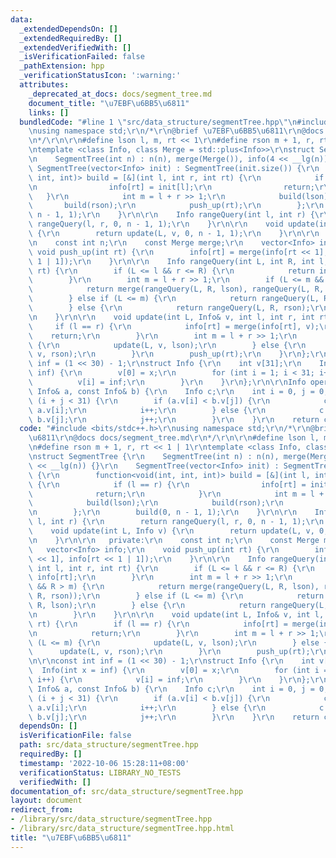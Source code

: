 ```yaml
---
data:
  _extendedDependsOn: []
  _extendedRequiredBy: []
  _extendedVerifiedWith: []
  _isVerificationFailed: false
  _pathExtension: hpp
  _verificationStatusIcon: ':warning:'
  attributes:
    _deprecated_at_docs: docs/segment_tree.md
    document_title: "\u7EBF\u6BB5\u6811"
    links: []
  bundledCode: "#line 1 \"src/data_structure/segmentTree.hpp\"\n#include <bits/stdc++.h>\r\
    \nusing namespace std;\r\n/*\r\n@brief \u7EBF\u6BB5\u6811\r\n@docs docs/segment_tree.md\r\
    \n*/\r\n\r\n#define lson l, m, rt << 1\r\n#define rson m + 1, r, rt << 1 | 1\r\
    \ntemplate <class Info, class Merge = std::plus<Info>>\r\nstruct SegmentTree {\r\
    \n    SegmentTree(int n) : n(n), merge(Merge()), info(4 << __lg(n)) {}\r\n   \
    \ SegmentTree(vector<Info> init) : SegmentTree(init.size()) {\r\n        function<void(int,\
    \ int, int)> build = [&](int l, int r, int rt) {\r\n            if (l == r) {\r\
    \n                info[rt] = init[l];\r\n                return;\r\n         \
    \   }\r\n            int m = l + r >> 1;\r\n            build(lson);\r\n     \
    \       build(rson);\r\n            push_up(rt);\r\n        };\r\n        build(0,\
    \ n - 1, 1);\r\n    }\r\n\r\n    Info rangeQuery(int l, int r) {\r\n        return\
    \ rangeQuery(l, r, 0, n - 1, 1);\r\n    }\r\n\r\n    void update(int L, Info v)\
    \ {\r\n        return update(L, v, 0, n - 1, 1);\r\n    }\r\n\r\n   private:\r\
    \n    const int n;\r\n    const Merge merge;\r\n    vector<Info> info;\r\n   \
    \ void push_up(int rt) {\r\n        info[rt] = merge(info[rt << 1], info[rt <<\
    \ 1 | 1]);\r\n    }\r\n\r\n    Info rangeQuery(int L, int R, int l, int r, int\
    \ rt) {\r\n        if (L <= l && r <= R) {\r\n            return info[rt];\r\n\
    \        }\r\n        int m = l + r >> 1;\r\n        if (L <= m && R > m) {\r\n\
    \            return merge(rangeQuery(L, R, lson), rangeQuery(L, R, rson));\r\n\
    \        } else if (L <= m) {\r\n            return rangeQuery(L, R, lson);\r\n\
    \        } else {\r\n            return rangeQuery(L, R, rson);\r\n        }\r\
    \n    }\r\n\r\n    void update(int L, Info& v, int l, int r, int rt) {\r\n   \
    \     if (l == r) {\r\n            info[rt] = merge(info[rt], v);\r\n        \
    \    return;\r\n        }\r\n        int m = l + r >> 1;\r\n        if (L <= m)\
    \ {\r\n            update(L, v, lson);\r\n        } else {\r\n            update(L,\
    \ v, rson);\r\n        }\r\n        push_up(rt);\r\n    }\r\n};\r\n\r\nconst int\
    \ inf = (1 << 30) - 1;\r\nstruct Info {\r\n    int v[31];\r\n    Info(int x =\
    \ inf) {\r\n        v[0] = x;\r\n        for (int i = 1; i < 31; i++) {\r\n  \
    \          v[i] = inf;\r\n        }\r\n    }\r\n};\r\n\r\nInfo operator+(const\
    \ Info& a, const Info& b) {\r\n    Info c;\r\n    int i = 0, j = 0;\r\n    while\
    \ (i + j < 31) {\r\n        if (a.v[i] < b.v[j]) {\r\n            c.v[i + j] =\
    \ a.v[i];\r\n            i++;\r\n        } else {\r\n            c.v[i + j] =\
    \ b.v[j];\r\n            j++;\r\n        }\r\n    }\r\n    return c;\r\n}\n"
  code: "#include <bits/stdc++.h>\r\nusing namespace std;\r\n/*\r\n@brief \u7EBF\u6BB5\
    \u6811\r\n@docs docs/segment_tree.md\r\n*/\r\n\r\n#define lson l, m, rt << 1\r\
    \n#define rson m + 1, r, rt << 1 | 1\r\ntemplate <class Info, class Merge = std::plus<Info>>\r\
    \nstruct SegmentTree {\r\n    SegmentTree(int n) : n(n), merge(Merge()), info(4\
    \ << __lg(n)) {}\r\n    SegmentTree(vector<Info> init) : SegmentTree(init.size())\
    \ {\r\n        function<void(int, int, int)> build = [&](int l, int r, int rt)\
    \ {\r\n            if (l == r) {\r\n                info[rt] = init[l];\r\n  \
    \              return;\r\n            }\r\n            int m = l + r >> 1;\r\n\
    \            build(lson);\r\n            build(rson);\r\n            push_up(rt);\r\
    \n        };\r\n        build(0, n - 1, 1);\r\n    }\r\n\r\n    Info rangeQuery(int\
    \ l, int r) {\r\n        return rangeQuery(l, r, 0, n - 1, 1);\r\n    }\r\n\r\n\
    \    void update(int L, Info v) {\r\n        return update(L, v, 0, n - 1, 1);\r\
    \n    }\r\n\r\n   private:\r\n    const int n;\r\n    const Merge merge;\r\n \
    \   vector<Info> info;\r\n    void push_up(int rt) {\r\n        info[rt] = merge(info[rt\
    \ << 1], info[rt << 1 | 1]);\r\n    }\r\n\r\n    Info rangeQuery(int L, int R,\
    \ int l, int r, int rt) {\r\n        if (L <= l && r <= R) {\r\n            return\
    \ info[rt];\r\n        }\r\n        int m = l + r >> 1;\r\n        if (L <= m\
    \ && R > m) {\r\n            return merge(rangeQuery(L, R, lson), rangeQuery(L,\
    \ R, rson));\r\n        } else if (L <= m) {\r\n            return rangeQuery(L,\
    \ R, lson);\r\n        } else {\r\n            return rangeQuery(L, R, rson);\r\
    \n        }\r\n    }\r\n\r\n    void update(int L, Info& v, int l, int r, int\
    \ rt) {\r\n        if (l == r) {\r\n            info[rt] = merge(info[rt], v);\r\
    \n            return;\r\n        }\r\n        int m = l + r >> 1;\r\n        if\
    \ (L <= m) {\r\n            update(L, v, lson);\r\n        } else {\r\n      \
    \      update(L, v, rson);\r\n        }\r\n        push_up(rt);\r\n    }\r\n};\r\
    \n\r\nconst int inf = (1 << 30) - 1;\r\nstruct Info {\r\n    int v[31];\r\n  \
    \  Info(int x = inf) {\r\n        v[0] = x;\r\n        for (int i = 1; i < 31;\
    \ i++) {\r\n            v[i] = inf;\r\n        }\r\n    }\r\n};\r\n\r\nInfo operator+(const\
    \ Info& a, const Info& b) {\r\n    Info c;\r\n    int i = 0, j = 0;\r\n    while\
    \ (i + j < 31) {\r\n        if (a.v[i] < b.v[j]) {\r\n            c.v[i + j] =\
    \ a.v[i];\r\n            i++;\r\n        } else {\r\n            c.v[i + j] =\
    \ b.v[j];\r\n            j++;\r\n        }\r\n    }\r\n    return c;\r\n}"
  dependsOn: []
  isVerificationFile: false
  path: src/data_structure/segmentTree.hpp
  requiredBy: []
  timestamp: '2022-10-06 15:28:11+08:00'
  verificationStatus: LIBRARY_NO_TESTS
  verifiedWith: []
documentation_of: src/data_structure/segmentTree.hpp
layout: document
redirect_from:
- /library/src/data_structure/segmentTree.hpp
- /library/src/data_structure/segmentTree.hpp.html
title: "\u7EBF\u6BB5\u6811"
---
```

